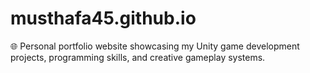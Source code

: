 # musthafa45.github.io
🌐 Personal portfolio website showcasing my Unity game development projects, programming skills, and creative gameplay systems.
